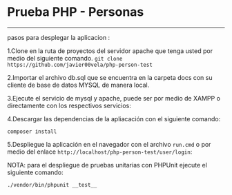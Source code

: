 # Prueba PHP - Personas 
----
pasos para desplegar la aplicacion : 

1.Clone en la ruta de proyectos del servidor apache que tenga usted por medio del siguiente comando.
`git clone https://github.com/javier00vela/php-person-test`

2.Importar el archivo db.sql que se encuentra en la carpeta docs con su cliente de base de datos MYSQL de manera local.

3.Ejecute el servicio de mysql y apache, puede ser por medio de XAMPP o directamente con los respectivos servicios:  

4.Descargar las dependencias de la apliacación con el siguiente comando:  

`composer install`

5.Despliegue la aplicación en el navegador con el archivo `run.cmd` o por medio del enlace `http://localhost/php-person-test/user/login`:

NOTA: para el despliegue de pruebas unitarias con PHPUnit ejecute el siguiente comando:

`./vendor/bin/phpunit __test__`

<img src>







